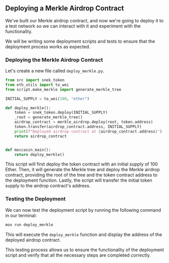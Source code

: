 ## Deploying a Merkle Airdrop Contract

We've built our Merkle airdrop contract, and now we're going to deploy it to a test network so we can interact with it and experiment with the functionality.  

We will be writing some deployment scripts and tests to ensure that the deployment process works as expected.

### Deploying the Merkle Airdrop Contract

Let's create a new file called `deploy_merkle.py`.

```python
from src import snek_token
from eth_utils import to_wei
from script.make_merkle import generate_merkle_tree

INITIAL_SUPPLY = to_wei(100, "ether")

def deploy_merkle():
    token = snek_token.deploy(INITIAL_SUPPLY)
    _root = generate_merkle_tree()
    airdrop_contract = merkle_airdrop.deploy(root, token.address)
    token.transfer(airdrop_contract.address, INITIAL_SUPPLY)
    print(f"Deployed airdrop contract at {airdrop_contract.address}")
    return airdrop_contract


def moccasin_main():
    return deploy_merkle()
```

This script will first deploy the token contract with an initial supply of 100 Ether. Then, it will generate the Merkle tree and deploy the Merkle airdrop contract, providing the root of the tree and the token contract address to the deployment function. Lastly, the script will transfer the initial token supply to the airdrop contract's address.

### Testing the Deployment

We can now test the deployment script by running the following command in our terminal:

```bash
mox run deploy_merkle
```

This will execute the `deploy_merkle` function and display the address of the deployed airdrop contract. 

This testing process allows us to ensure the functionality of the deployment script and verify that all the necessary steps are completed correctly.
